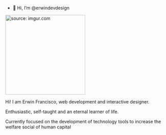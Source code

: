 

- 👋 Hi, I’m @erwindevdesign

<a href="[url=https://imgur.com/On1VJCK][img]http://i.imgur.com/On1VJCKundefined.gif[/img][/url]"><img src="https://i.imgur.com/On1VJCK.gif" title="source: imgur.com" width=250px /></a>


<p>


Hi! I am Erwin Francisco, web development and interactive designer.

Enthusiastic, self-taught and an eternal learner of life.

Currently focused on the development of technology tools to increase the welfare social of human capital </p>
